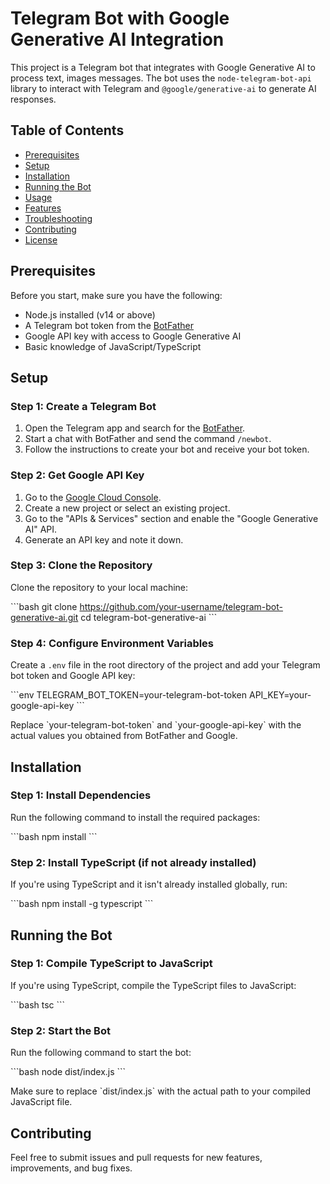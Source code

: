 # Telegram Bot with Google Generative AI Integration

This project is a Telegram bot that integrates with Google Generative AI to process text, images messages. The bot uses the `node-telegram-bot-api` library to interact with Telegram and `@google/generative-ai` to generate AI responses.

## Table of Contents
- [Prerequisites](#prerequisites)
- [Setup](#setup)
- [Installation](#installation)
- [Running the Bot](#running-the-bot)
- [Usage](#usage)
- [Features](#features)
- [Troubleshooting](#troubleshooting)
- [Contributing](#contributing)
- [License](#license)

## Prerequisites

Before you start, make sure you have the following:
- Node.js installed (v14 or above)
- A Telegram bot token from the [BotFather](https://core.telegram.org/bots#botfather)
- Google API key with access to Google Generative AI
- Basic knowledge of JavaScript/TypeScript

## Setup

### Step 1: Create a Telegram Bot

1. Open the Telegram app and search for the [BotFather](https://core.telegram.org/bots#botfather).
2. Start a chat with BotFather and send the command `/newbot`.
3. Follow the instructions to create your bot and receive your bot token.

### Step 2: Get Google API Key

1. Go to the [Google Cloud Console](https://console.cloud.google.com/).
2. Create a new project or select an existing project.
3. Go to the "APIs & Services" section and enable the "Google Generative AI" API.
4. Generate an API key and note it down.

### Step 3: Clone the Repository

Clone the repository to your local machine:

\`\`\`bash
git clone https://github.com/your-username/telegram-bot-generative-ai.git
cd telegram-bot-generative-ai
\`\`\`

### Step 4: Configure Environment Variables

Create a `.env` file in the root directory of the project and add your Telegram bot token and Google API key:

\`\`\`env
TELEGRAM_BOT_TOKEN=your-telegram-bot-token
API_KEY=your-google-api-key
\`\`\`

Replace \`your-telegram-bot-token\` and \`your-google-api-key\` with the actual values you obtained from BotFather and Google.

## Installation

### Step 1: Install Dependencies

Run the following command to install the required packages:

\`\`\`bash
npm install
\`\`\`

### Step 2: Install TypeScript (if not already installed)

If you're using TypeScript and it isn't already installed globally, run:

\`\`\`bash
npm install -g typescript
\`\`\`

## Running the Bot

### Step 1: Compile TypeScript to JavaScript

If you're using TypeScript, compile the TypeScript files to JavaScript:

\`\`\`bash
tsc
\`\`\`

### Step 2: Start the Bot

Run the following command to start the bot:

\`\`\`bash
node dist/index.js
\`\`\`

Make sure to replace \`dist/index.js\` with the actual path to your compiled JavaScript file.



## Contributing

Feel free to submit issues and pull requests for new features, improvements, and bug fixes.
